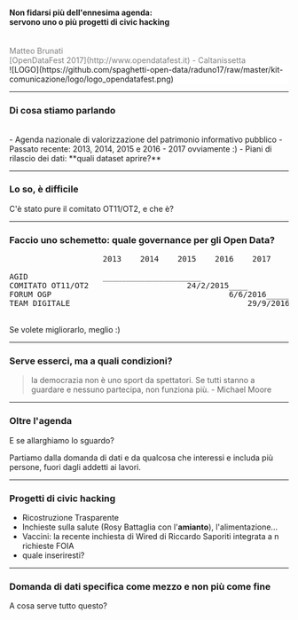 
#### Non fidarsi più dell'ennesima agenda: <br/> servono uno o più progetti di civic hacking
<br>
<span style="color:gray">Matteo Brunati</span>
<br>
<span style="color:gray">[OpenDataFest 2017](http://www.opendatafest.it) - Caltanissetta</span>

<div style="background-color: white; max-height: 300px" >
![LOGO](https://github.com/spaghetti-open-data/raduno17/raw/master/kit-comunicazione/logo/logo_opendatafest.png)
</div>

---

### Di cosa stiamo parlando
<br>
- Agenda nazionale di valorizzazione del patrimonio informativo pubblico
- Passato recente: 2013, 2014, 2015 e 2016
- 2017 ovviamente :)
- Piani di rilascio dei dati: **quali dataset aprire?**

---

### Lo so, è difficile

C'è stato pure il comitato OT11/OT2, e che è?

---

### Faccio uno schemetto: quale governance per gli Open Data?

<pre>
                    2013    2014    2015    2016    2017

AGID                _____________________
COMITATO OT11/OT2                     24/2/2015____
FORUM OGP                                      6/6/2016_____
TEAM DIGITALE                                      29/9/2016____ 
</pre>

<br/>
Se volete migliorarlo, meglio :) 

---

### Serve esserci, ma a quali condizioni?

<blockquote>la democrazia non è uno sport da spettatori. Se tutti stanno a guardare e nessuno partecipa, non funziona più. - Michael Moore</blockquote>


---

### Oltre l'agenda

<p>E se allarghiamo lo sguardo?</p>
Partiamo dalla domanda di dati e  da qualcosa che interessi e includa più persone, fuori dagli addetti ai lavori.</p>


---

### Progetti di civic hacking

- Ricostruzione Trasparente
- Inchieste sulla salute (Rosy Battaglia con l'<strong>amianto</strong>), l'alimentazione...
- Vaccini: la recente inchiesta di Wired di Riccardo Saporiti integrata a n richieste FOIA
- quale inseriresti?


---

### Domanda di dati specifica come mezzo e non più come fine

A cosa serve tutto questo?

